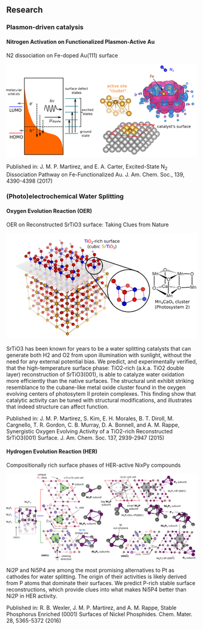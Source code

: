 ## Research

### Plasmon-driven catalysis

#### Nitrogen Activation on Functionalized Plasmon-Active Au

N2 dissociation on Fe-doped Au(111) surface
<p align="center">
<img src="research/AuFe-N2-research.png" width="540">
</p>

Published in: J. M. P. Martirez, and E. A. Carter, Excited-State N<sub>2</sub> Dissociation Pathway on Fe-Functionalized Au. J.  Am. Chem. Soc., 139, 4390-4398 (2017)

### (Photo)electrochemical Water Splitting

#### Oxygen Evolution Reaction (OER)

OER on Reconstructed SrTiO3 surface: Taking Clues from Nature
<p align="center">
<img src="research/STO-O2.png" width="520">
</p>

SrTiO3 has been known for years to be a water splitting catalysts that can generate both H2 and O2 from upon illumination with sunlight, without the need for any external potential bias. We predict, and experimentally verified, that the high-temperature surface phase: TiO2-rich (a.k.a. TiO2 double layer) reconstruction of SrTiO3(001), is able to catalyze water oxidation more efficiently than the native surfaces. The structural unit exhibit striking resemblance to the cubane-like metal oxide cluster found in the oxygen evolving centers of photosytem II protein complexes. This finding show that catalytic activity can be tuned with structural modifications, and illustrates that indeed structure can affect function.   

Published in: J. M. P. Martirez, S. Kim, E. H. Morales, B. T. Diroll, M. Cargnello, T. R. Gordon, C. B. Murray, D. A. Bonnell, and A. M. Rappe, Synergistic Oxygen Evolving Activity of a TiO2-rich Reconstructed SrTiO3(001) Surface.  J. Am. Chem. Soc. 137, 2939-2947 (2015)

#### Hydrogen Evolution Reaction (HER)

Compositionally rich surface phases of HER-active NixPy compounds 
<p align="center">
<img src="research/Ni5P4-Surfaces.png" width="600">
</p>

Ni2P and Ni5P4 are among the most promising alternatives to Pt as cathodes for water splitting. The origin of their activities is likely derived from P atoms that dominate their surfaces. We predict P-rich stable surface reconstructions, which provide clues into what makes Ni5P4 better than Ni2P in HER activity.

Published in: R. B. Wexler, J. M. P. Martirez, and A. M. Rappe, Stable Phosphorus Enriched (0001) Surfaces of Nickel Phosphides. Chem. Mater. 28, 5365-5372 (2016)

